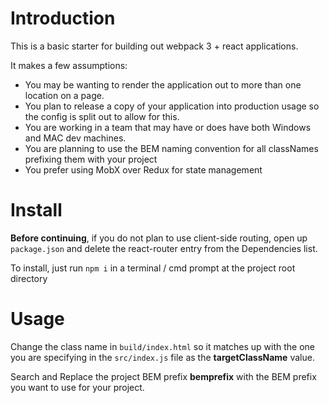 # Introduction
This is a basic starter for building out webpack 3 + react applications.    

It makes a few assumptions:    
- You may be wanting to render the application out to more than one location on a page.
- You plan to release a copy of your application into production usage so the config is split out to allow for this.
- You are working in a team that may have or does have both Windows and MAC dev machines.
- You are planning to use the BEM naming convention for all classNames prefixing them with your project
- You prefer using MobX over Redux for state management

# Install
**Before continuing**, if you do not plan to use client-side routing, open up `package.json` and delete the react-router entry from the Dependencies list.

To install, just run `npm i` in a terminal / cmd prompt at the project root directory

# Usage
Change the class name in `build/index.html` so it matches up with the one you are specifying in the `src/index.js` file as the **targetClassName** value.

Search and Replace the project BEM prefix **bemprefix** with the BEM prefix you want to use for your project.
